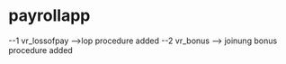 # payrollapp  
--1
vr_lossofpay -->lop procedure added
--2
vr_bonus  --> joinung bonus procedure added
